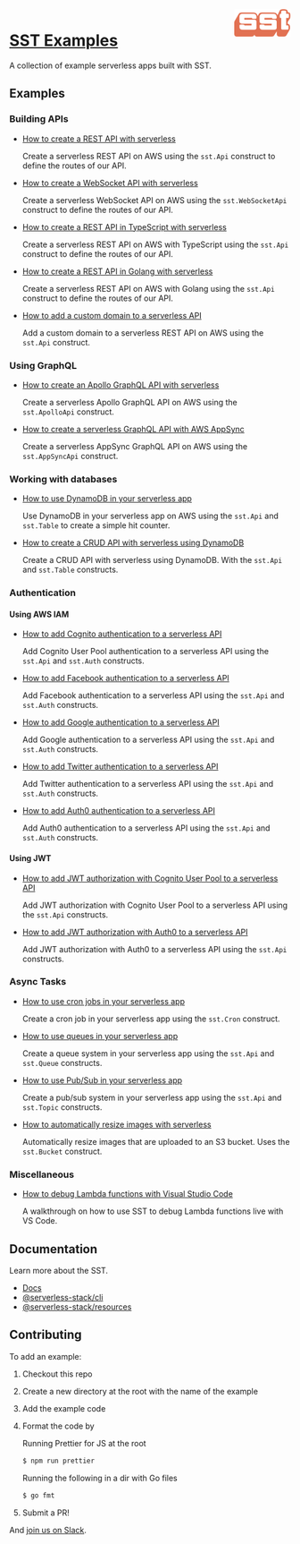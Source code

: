 <img alt="Logo" align="right" src="https://raw.githubusercontent.com/serverless-stack/identity/main/sst.svg" width="20%" />

# [SST Examples](https://serverless-stack.com/examples)

A collection of example serverless apps built with SST.

## Examples

### Building APIs

- [How to create a REST API with serverless](https://github.com/serverless-stack/examples/tree/main/rest-api)

  Create a serverless REST API on AWS using the `sst.Api` construct to define the routes of our API.

- [How to create a WebSocket API with serverless](https://github.com/serverless-stack/examples/tree/main/websocket)

  Create a serverless WebSocket API on AWS using the `sst.WebSocketApi` construct to define the routes of our API.

- [How to create a REST API in TypeScript with serverless](https://github.com/serverless-stack/examples/tree/main/rest-api-ts)

  Create a serverless REST API on AWS with TypeScript using the `sst.Api` construct to define the routes of our API.

- [How to create a REST API in Golang with serverless](https://github.com/serverless-stack/examples/tree/main/rest-api-go)

  Create a serverless REST API on AWS with Golang using the `sst.Api` construct to define the routes of our API.

- [How to add a custom domain to a serverless API](https://github.com/serverless-stack/examples/tree/main/rest-api-custom-domain)

  Add a custom domain to a serverless REST API on AWS using the `sst.Api` construct.

### Using GraphQL

- [How to create an Apollo GraphQL API with serverless](https://github.com/serverless-stack/examples/tree/main/graphql-apollo)

  Create a serverless Apollo GraphQL API on AWS using the `sst.ApolloApi` construct.

- [How to create a serverless GraphQL API with AWS AppSync](https://github.com/serverless-stack/examples/tree/main/graphql-appsync)

  Create a serverless AppSync GraphQL API on AWS using the `sst.AppSyncApi` construct.

### Working with databases

- [How to use DynamoDB in your serverless app](https://github.com/serverless-stack/examples/tree/main/rest-api-dynamodb)

  Use DynamoDB in your serverless app on AWS using the `sst.Api` and `sst.Table` to create a simple hit counter.

- [How to create a CRUD API with serverless using DynamoDB](https://github.com/serverless-stack/examples/tree/main/crud-api-dynamodb)

  Create a CRUD API with serverless using DynamoDB. With the `sst.Api` and `sst.Table` constructs.

### Authentication

#### Using AWS IAM

- [How to add Cognito authentication to a serverless API](https://github.com/serverless-stack/examples/tree/main/api-auth-cognito)

  Add Cognito User Pool authentication to a serverless API using the `sst.Api` and `sst.Auth` constructs.

- [How to add Facebook authentication to a serverless API](https://github.com/serverless-stack/examples/tree/main/api-auth-facebook)

  Add Facebook authentication to a serverless API using the `sst.Api` and `sst.Auth` constructs.

- [How to add Google authentication to a serverless API](https://github.com/serverless-stack/examples/tree/main/api-auth-google)

  Add Google authentication to a serverless API using the `sst.Api` and `sst.Auth` constructs.

- [How to add Twitter authentication to a serverless API](https://github.com/serverless-stack/examples/tree/main/api-auth-twitter)

  Add Twitter authentication to a serverless API using the `sst.Api` and `sst.Auth` constructs.

- [How to add Auth0 authentication to a serverless API](https://github.com/serverless-stack/examples/tree/main/api-auth-auth0)

  Add Auth0 authentication to a serverless API using the `sst.Api` and `sst.Auth` constructs.

#### Using JWT

- [How to add JWT authorization with Cognito User Pool to a serverless API](https://github.com/serverless-stack/examples/tree/main/api-auth-jwt-cognito-user-pool)

  Add JWT authorization with Cognito User Pool to a serverless API using the `sst.Api` constructs.

- [How to add JWT authorization with Auth0 to a serverless API](https://github.com/serverless-stack/examples/tree/main/api-auth-jwt-auth0)

  Add JWT authorization with Auth0 to a serverless API using the `sst.Api` constructs.

### Async Tasks

- [How to use cron jobs in your serverless app](https://github.com/serverless-stack/examples/tree/main/cron-job)

  Create a cron job in your serverless app using the `sst.Cron` construct.

- [How to use queues in your serverless app](https://github.com/serverless-stack/examples/tree/main/queue)

  Create a queue system in your serverless app using the `sst.Api` and `sst.Queue` constructs.

- [How to use Pub/Sub in your serverless app](https://github.com/serverless-stack/examples/tree/main/pub-sub)

  Create a pub/sub system in your serverless app using the `sst.Api` and `sst.Topic` constructs.

- [How to automatically resize images with serverless](https://github.com/serverless-stack/examples/tree/main/bucket-resize-image)

  Automatically resize images that are uploaded to an S3 bucket. Uses the `sst.Bucket` construct.

### Miscellaneous

- [How to debug Lambda functions with Visual Studio Code](https://github.com/serverless-stack/examples/blob/main/vscode)

  A walkthrough on how to use SST to debug Lambda functions live with VS Code.

## Documentation

Learn more about the SST.

- [Docs](https://docs.serverless-stack.com/)
- [@serverless-stack/cli](https://docs.serverless-stack.com/packages/cli)
- [@serverless-stack/resources](https://docs.serverless-stack.com/packages/resources)

## Contributing

To add an example:

1. Checkout this repo
2. Create a new directory at the root with the name of the example
3. Add the example code
4. Format the code by

   Running Prettier for JS at the root

   ```bash
   $ npm run prettier
   ```

   Running the following in a dir with Go files

   ```bash
   $ go fmt
   ```

5. Submit a PR!

And [join us on Slack](https://launchpass.com/serverless-stack).
